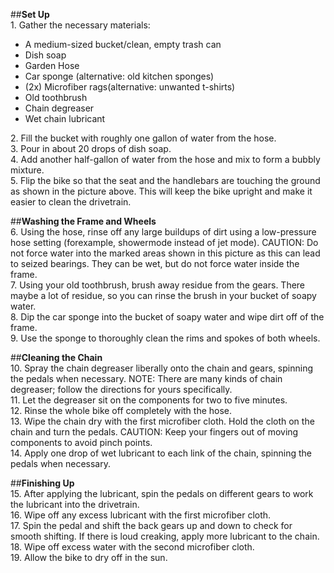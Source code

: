 ##**Set Up**<br/>
1\. Gather the necessary materials:<br/>
* A medium-sized bucket/clean, empty trash can
* Dish soap
* Garden Hose
* Car sponge (alternative: old kitchen sponges)
* (2x) Microfiber rags(alternative: unwanted t-shirts)
* Old toothbrush
* Chain degreaser
* Wet chain lubricant

2\. Fill the bucket with roughly one gallon of water from the hose.<br/>
3\. Pour in about 20 drops of dish soap.<br/>
4\. Add another half-gallon of water from the hose and mix to form a bubbly mixture.<br/>
5\. Flip the bike so that the seat and the handlebars are touching the ground as shown in the picture above. This will keep the bike upright and make it easier to clean the drivetrain.<br/>

##**Washing the Frame and Wheels**<br/>
6\. Using the hose, rinse off any large buildups of dirt using a low-pressure hose setting (forexample, showermode instead of jet mode). CAUTION: Do not force water into the marked areas shown in this picture as this can lead to seized bearings. They can be wet, but do not force water inside the frame.<br/>
7\. Using your old toothbrush, brush away residue from the gears. There maybe a lot of residue, so you can rinse the brush in your bucket of soapy water.<br/>
8\. Dip the car sponge into the bucket of soapy water and wipe dirt off of the frame.<br/>
9\. Use the sponge to thoroughly clean the rims and spokes of both wheels.<br/>

##**Cleaning the Chain**<br/>
10\. Spray the chain degreaser liberally onto the chain and gears, spinning the pedals when necessary. NOTE: There are many kinds of chain degreaser; follow the directions for yours specifically.<br/>
11\. Let the degreaser sit on the components for two to five minutes.<br/>
12\. Rinse the whole bike off completely with the hose.<br/>
13\. Wipe the chain dry with the first microfiber cloth. Hold the cloth on the chain and turn the pedals. CAUTION: Keep your fingers out of moving components to avoid pinch points.<br/>
14\. Apply one drop of wet lubricant to each link of the chain, spinning the pedals when necessary.<br/>
 
##**Finishing Up**<br/>
15\. After applying the lubricant, spin the pedals on different gears to work the lubricant into the drivetrain.<br/>
16\. Wipe off any excess lubricant with the first microfiber cloth.<br/>
17\. Spin the pedal and shift the back gears up and down to check for smooth shifting. If there is loud creaking, apply more lubricant to the chain.<br/>
18\. Wipe off excess water with the second microfiber cloth.<br/>
19\. Allow the bike to dry off in the sun.<br/>
